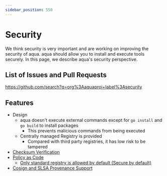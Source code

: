 ```yaml
---
sidebar_position: 550
---
```


# Security

We think security is very important and are working on improving the security of aqua.
aqua should allow you to install and execute tools securely.
In this page, we describe aqua's security perspective.

## List of Issues and Pull Requests

https://github.com/search?q=org%3Aaquaproj+label%3Asecurity

## Features

* Design
  * aqua doesn't execute external commands except for `go install` and `go build` to install packages
    * This prevents malicious commands from being executed
  * Centrally managed Registry is provided
    * Compared with third party registries, it has low risk to be tampered
* [Checksum Verification](checksum.md)
* [Policy as Code](policy-as-code/index.md)
  * [Only standard registry is allowed by default (Secure by default)](/docs/reference/upgrade-guide/v2/only-standard-registry-is-allowed-by-default)
* [Cosign and SLSA Provenance Support](cosign-slsa.md)
